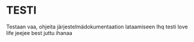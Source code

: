 # TESTI
Testaan vaa, ohjeita järjestelmädokumentaation lataamiseen
Ihq testi love life jeejee best juttu ihanaa
